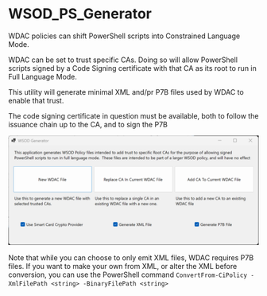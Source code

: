 # WSOD_PS_Generator

WDAC policies can shift PowerShell scripts into Constrained Language Mode.

WDAC can be set to trust specific CAs. Doing so will allow PowerShell scripts signed by a Code Signing certificate with that CA as its root to run in Full Language Mode.

This utility will generate minimal XML and/pr P7B files used by WDAC to enable that trust.

The code signing certificate in question must be available, both to follow the issuance chain up to the CA, and to sign the P7B

![Screenshot of application](Docs/Screenshot.png)

Note that while you can choose to only emit XML files, WDAC requires P7B files. If you want to make your own from XML, or alter the XML before conversion, you can use the PowerShell command `ConvertFrom-CiPolicy -XmlFilePath <string> -BinaryFilePath <string>`
